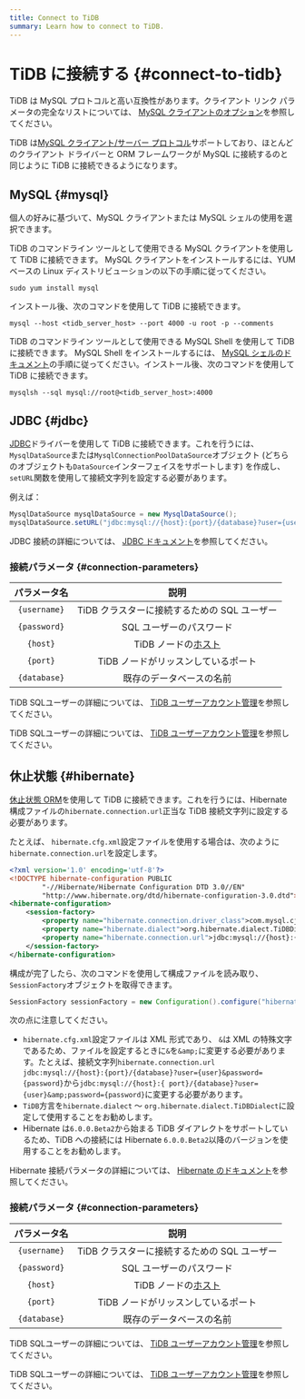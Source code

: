 ```yaml
---
title: Connect to TiDB
summary: Learn how to connect to TiDB.
---
```


# TiDB に接続する {#connect-to-tidb}

TiDB は MySQL プロトコルと高い互換性があります。クライアント リンク パラメータの完全なリストについては、 [<a href="https://dev.mysql.com/doc/refman/5.7/en/mysql-command-options.html">MySQL クライアントのオプション</a>](https://dev.mysql.com/doc/refman/5.7/en/mysql-command-options.html)を参照してください。

TiDB は[<a href="https://dev.mysql.com/doc/dev/mysql-server/latest/PAGE_PROTOCOL.html">MySQL クライアント/サーバー プロトコル</a>](https://dev.mysql.com/doc/dev/mysql-server/latest/PAGE_PROTOCOL.html)サポートしており、ほとんどのクライアント ドライバーと ORM フレームワークが MySQL に接続するのと同じように TiDB に接続できるようになります。

## MySQL {#mysql}

個人の好みに基づいて、MySQL クライアントまたは MySQL シェルの使用を選択できます。

<SimpleTab>

<div label="MySQL Client">

TiDB のコマンドライン ツールとして使用できる MySQL クライアントを使用して TiDB に接続できます。 MySQL クライアントをインストールするには、YUM ベースの Linux ディストリビューションの以下の手順に従ってください。

```shell
sudo yum install mysql
```

インストール後、次のコマンドを使用して TiDB に接続できます。

```shell
mysql --host <tidb_server_host> --port 4000 -u root -p --comments
```

</div>

<div label="MySQL Shell">

TiDB のコマンドライン ツールとして使用できる MySQL Shell を使用して TiDB に接続できます。 MySQL Shell をインストールするには、 [<a href="https://dev.mysql.com/doc/mysql-shell/8.0/en/mysql-shell-install.html">MySQL シェルのドキュメント</a>](https://dev.mysql.com/doc/mysql-shell/8.0/en/mysql-shell-install.html)の手順に従ってください。インストール後、次のコマンドを使用して TiDB に接続できます。

```shell
mysqlsh --sql mysql://root@<tidb_server_host>:4000
```

</div>

</SimpleTab>

## JDBC {#jdbc}

[<a href="https://dev.mysql.com/doc/connector-j/8.0/en/">JDBC</a>](https://dev.mysql.com/doc/connector-j/8.0/en/)ドライバーを使用して TiDB に接続できます。これを行うには、 `MysqlDataSource`または`MysqlConnectionPoolDataSource`オブジェクト (どちらのオブジェクトも`DataSource`インターフェイスをサポートします) を作成し、 `setURL`関数を使用して接続文字列を設定する必要があります。

例えば：

```java
MysqlDataSource mysqlDataSource = new MysqlDataSource();
mysqlDataSource.setURL("jdbc:mysql://{host}:{port}/{database}?user={username}&password={password}");
```

JDBC 接続の詳細については、 [<a href="https://dev.mysql.com/doc/connector-j/8.0/en/">JDBC ドキュメント</a>](https://dev.mysql.com/doc/connector-j/8.0/en/)を参照してください。

### 接続パラメータ {#connection-parameters}

|    パラメータ名    |                                                            説明                                                           |
| :----------: | :---------------------------------------------------------------------------------------------------------------------: |
| `{username}` |                                               TiDB クラスターに接続するための SQL ユーザー                                               |
| `{password}` |                                                      SQL ユーザーのパスワード                                                     |
|   `{host}`   | TiDB ノードの[<a href="https://en.wikipedia.org/wiki/Host_(network)">ホスト</a>](https://en.wikipedia.org/wiki/Host_(network)) |
|   `{port}`   |                                                   TiDB ノードがリッスンしているポート                                                  |
| `{database}` |                                                       既存のデータベースの名前                                                      |

<CustomContent platform="tidb">

TiDB SQLユーザーの詳細については、 [<a href="/user-account-management.md">TiDB ユーザーアカウント管理</a>](/user-account-management.md)を参照してください。

</CustomContent>

<CustomContent platform="tidb-cloud">

TiDB SQLユーザーの詳細については、 [<a href="https://docs.pingcap.com/tidb/stable/user-account-management">TiDB ユーザーアカウント管理</a>](https://docs.pingcap.com/tidb/stable/user-account-management)を参照してください。

</CustomContent>

## 休止状態 {#hibernate}

[<a href="https://hibernate.org/orm/">休止状態 ORM</a>](https://hibernate.org/orm/)を使用して TiDB に接続できます。これを行うには、Hibernate 構成ファイルの`hibernate.connection.url`正当な TiDB 接続文字列に設定する必要があります。

たとえば、 `hibernate.cfg.xml`設定ファイルを使用する場合は、次のように`hibernate.connection.url`を設定します。

```xml
<?xml version='1.0' encoding='utf-8'?>
<!DOCTYPE hibernate-configuration PUBLIC
        "-//Hibernate/Hibernate Configuration DTD 3.0//EN"
        "http://www.hibernate.org/dtd/hibernate-configuration-3.0.dtd">
<hibernate-configuration>
    <session-factory>
        <property name="hibernate.connection.driver_class">com.mysql.cj.jdbc.Driver</property>
        <property name="hibernate.dialect">org.hibernate.dialect.TiDBDialect</property>
        <property name="hibernate.connection.url">jdbc:mysql://{host}:{port}/{database}?user={user}&amp;password={password}</property>
    </session-factory>
</hibernate-configuration>
```

構成が完了したら、次のコマンドを使用して構成ファイルを読み取り、 `SessionFactory`オブジェクトを取得できます。

```java
SessionFactory sessionFactory = new Configuration().configure("hibernate.cfg.xml").buildSessionFactory();
```

次の点に注意してください。

-   `hibernate.cfg.xml`設定ファイルは XML 形式であり、 `&`は XML の特殊文字であるため、ファイルを設定するときに`&`を`&amp;`に変更する必要があります。たとえば、接続文字列`hibernate.connection.url` `jdbc:mysql://{host}:{port}/{database}?user={user}&password={password}`から`jdbc:mysql://{host}:{ port}/{database}?user={user}&amp;password={password}`に変更する必要があります。
-   `TiDB`方言を`hibernate.dialect` ～ `org.hibernate.dialect.TiDBDialect`に設定して使用することをお勧めします。
-   Hibernate は`6.0.0.Beta2`から始まる TiDB ダイアレクトをサポートしているため、TiDB への接続には Hibernate `6.0.0.Beta2`以降のバージョンを使用することをお勧めします。

Hibernate 接続パラメータの詳細については、 [<a href="https://hibernate.org/orm/documentation">Hibernate のドキュメント</a>](https://hibernate.org/orm/documentation)を参照してください。

### 接続パラメータ {#connection-parameters}

|    パラメータ名    |                                                            説明                                                           |
| :----------: | :---------------------------------------------------------------------------------------------------------------------: |
| `{username}` |                                               TiDB クラスターに接続するための SQL ユーザー                                               |
| `{password}` |                                                      SQL ユーザーのパスワード                                                     |
|   `{host}`   | TiDB ノードの[<a href="https://en.wikipedia.org/wiki/Host_(network)">ホスト</a>](https://en.wikipedia.org/wiki/Host_(network)) |
|   `{port}`   |                                                   TiDB ノードがリッスンしているポート                                                  |
| `{database}` |                                                       既存のデータベースの名前                                                      |

<CustomContent platform="tidb">

TiDB SQLユーザーの詳細については、 [<a href="/user-account-management.md">TiDB ユーザーアカウント管理</a>](/user-account-management.md)を参照してください。

</CustomContent>

<CustomContent platform="tidb-cloud">

TiDB SQLユーザーの詳細については、 [<a href="https://docs.pingcap.com/tidb/stable/user-account-management">TiDB ユーザーアカウント管理</a>](https://docs.pingcap.com/tidb/stable/user-account-management)を参照してください。

</CustomContent>
